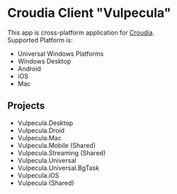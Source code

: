 # Croudia Client "Vulpecula"
This app is cross-platform application for [Croudia](https://croudia.com).  
Supported Platform is:
* Universal Windows Platforms
* Windows Desktop
* Android
* iOS
* Mac


## Projects
* Vulpecula.Desktop
* Vulpecula.Droid
* Vulpecula.Mac
* Vulpecula.Mobile (Shared)
* Vulpecula.Streaming (Shared)
* Vulpecula.Universal
* Vulpecula.Universal.BgTask
* Vulpecula.iOS
* Vulpecula (Shared)
